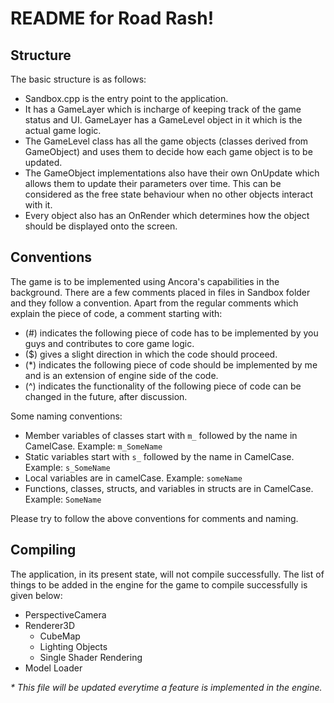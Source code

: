 # README for Road Rash!

## Structure

The basic structure is as follows:
 * Sandbox.cpp is the entry point to the application.
 * It has a GameLayer which is incharge of keeping track of the game status and UI. GameLayer has a GameLevel object in it which is the actual game logic.
 * The GameLevel class has all the game objects (classes derived from GameObject) and uses them to decide how each game object is to be updated.
 * The GameObject implementations also have their own OnUpdate which allows them to update their parameters over time. This can be considered as the free state behaviour when no other objects interact with it.
 * Every object also has an OnRender which determines how the object should be displayed onto the screen.

## Conventions

The game is to be implemented using Ancora's capabilities in the background. There are a few comments placed in files in Sandbox folder and they follow a convention. Apart from the regular comments which explain the piece of code, a comment starting with:
 * (#) indicates the following piece of code has to be implemented by you guys and contributes to core game logic.
 * ($) gives a slight direction in which the code should proceed.
 * (*) indicates the following piece of code should be implemented by me and is an extension of engine side of the code.
 * (^) indicates the functionality of the following piece of code can be changed in the future, after discussion.

Some naming conventions:
 * Member variables of classes start with ```m_``` followed by the name in CamelCase. Example: ```m_SomeName```
 * Static variables start with ```s_``` followed by the name in CamelCase. Example: ```s_SomeName```
 * Local variables are in camelCase. Example: ```someName```
 * Functions, classes, structs, and variables in structs are in CamelCase. Example: ```SomeName```

Please try to follow the above conventions for comments and naming.

## Compiling

The application, in its present state, will not compile successfully. The list of things to be added in the engine for the game to compile successfully is given below:
 * PerspectiveCamera
 * Renderer3D
     - CubeMap
     - Lighting Objects
     - Single Shader Rendering
 * Model Loader

_* This file will be updated everytime a feature is implemented in the engine._
